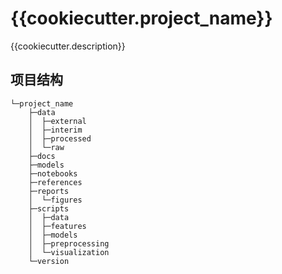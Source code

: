 {{cookiecutter.project_name}}
==============================

{{cookiecutter.description}}

项目结构
------------

    └─project_name
        ├─data
        │  ├─external
        │  ├─interim
        │  ├─processed
        │  └─raw
        ├─docs
        ├─models
        ├─notebooks
        ├─references
        ├─reports
        │  └─figures
        ├─scripts
        │  ├─data
        │  ├─features
        │  ├─models
        │  ├─preprocessing
        │  └─visualization
        └─version  

